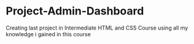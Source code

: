 # Project-Admin-Dashboard
Creating last project in Intermediate HTML and CSS Course using all my knowledge i gained in this course